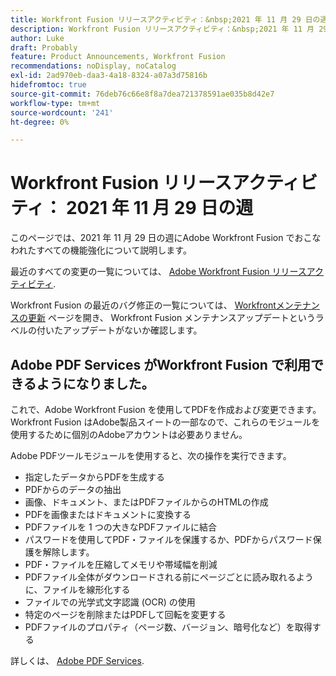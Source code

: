 ```yaml
---
title: Workfront Fusion リリースアクティビティ：&nbsp;2021 年 11 月 29 日の週
description: Workfront Fusion リリースアクティビティ：&nbsp;2021 年 11 月 29 日の週
author: Luke
draft: Probably
feature: Product Announcements, Workfront Fusion
recommendations: noDisplay, noCatalog
exl-id: 2ad970eb-daa3-4a18-8324-a07a3d75816b
hidefromtoc: true
source-git-commit: 76deb76c66e8f8a7dea721378591ae035b8d42e7
workflow-type: tm+mt
source-wordcount: '241'
ht-degree: 0%

---
```


# Workfront Fusion リリースアクティビティ： 2021 年 11 月 29 日の週

このページでは、2021 年 11 月 29 日の週にAdobe Workfront Fusion でおこなわれたすべての機能強化について説明します。

最近のすべての変更の一覧については、 [Adobe Workfront Fusion リリースアクティビティ](../../../product-announcements/product-releases/fusion-release-activity/fusion-release-activity.md).

Workfront Fusion の最近のバグ修正の一覧については、 [Workfrontメンテナンスの更新](https://experienceleague.adobe.com/docs/workfront-known-issues/releases/current-updates.html) ページを開き、 Workfront Fusion メンテナンスアップデートというラベルの付いたアップデートがないか確認します。

## Adobe PDF Services がWorkfront Fusion で利用できるようになりました。

これで、Adobe Workfront Fusion を使用してPDFを作成および変更できます。 Workfront Fusion はAdobe製品スイートの一部なので、これらのモジュールを使用するために個別のAdobeアカウントは必要ありません。

Adobe PDFツールモジュールを使用すると、次の操作を実行できます。

* 指定したデータからPDFを生成する
* PDFからのデータの抽出
* 画像、ドキュメント、またはPDFファイルからのHTMLの作成
* PDFを画像またはドキュメントに変換する
* PDFファイルを 1 つの大きなPDFファイルに結合
* パスワードを使用してPDF・ファイルを保護するか、PDFからパスワード保護を解除します。
* PDF・ファイルを圧縮してメモリや帯域幅を削減
* PDFファイル全体がダウンロードされる前にページごとに読み取れるように、ファイルを線形化する
* ファイルでの光学式文字認識 (OCR) の使用
* 特定のページを削除またはPDFして回転を変更する
* PDFファイルのプロパティ（ページ数、バージョン、暗号化など）を取得する

詳しくは、 [Adobe PDF Services](../../../workfront-fusion/apps-and-their-modules/pdf-modules.md).
